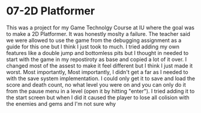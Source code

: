 # 07-2D Platformer

This was a project for my Game Technolgy Course at IU where the goal was to make a 2D Platformer. It was honestly moslty a failure. The teacher said we were allowed to use the game from the debugging assignment as a guide for this one but I think I just took to much. I tried adding my own features like a double jump and bottomless pits but I thought in needed to start with the game in my repostiroty as base and copied a lot of it over. I changed most of the assest to make it feel different but I think I just made it worst. Most importantly, Most importantly, I didn't get a far as I needed to with the save system implementation. I could only get it to save and load the score and death count, no what level you were on and you can only do it from the pause menu in a level (open it by hitting "enter"). I tried adding it to the start screen but when I did it caused the player to lose all colision with the enemies and gems and I'm not sure why
